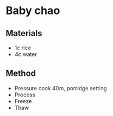# Baby chao
## Materials
* 1c rice
* 4c water

## Method
* Pressure cook 40m, porridge setting
* Process
* Freeze
* Thaw
